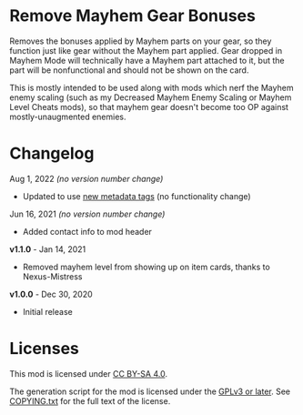 Remove Mayhem Gear Bonuses
==========================

Removes the bonuses applied by Mayhem parts on your gear, so they function just
like gear without the Mayhem part applied.  Gear dropped in Mayhem Mode will
technically have a Mayhem part attached to it, but the part will be
nonfunctional and should not be shown on the card.

This is mostly intended to be used along with mods which nerf the Mayhem enemy
scaling (such as my Decreased Mayhem Enemy Scaling or Mayhem Level Cheats
mods), so that mayhem gear doesn't become too OP against mostly-unaugmented
enemies.

Changelog
=========

Aug 1, 2022 *(no version number change)*
 * Updated to use [new metadata tags](https://github.com/apple1417/blcmm-parsing/tree/master/blimp)
   (no functionality change)

Jun 16, 2021 *(no version number change)*
 * Added contact info to mod header

**v1.1.0** - Jan 14, 2021
 * Removed mayhem level from showing up on item cards, thanks to
   Nexus-Mistress

**v1.0.0** - Dec 30, 2020
 * Initial release
 
Licenses
========

This mod is licensed under [CC BY-SA 4.0](https://creativecommons.org/licenses/by-sa/4.0/).

The generation script for the mod is licensed under the
[GPLv3 or later](https://www.gnu.org/licenses/quick-guide-gplv3.html).
See [COPYING.txt](../../COPYING.txt) for the full text of the license.

